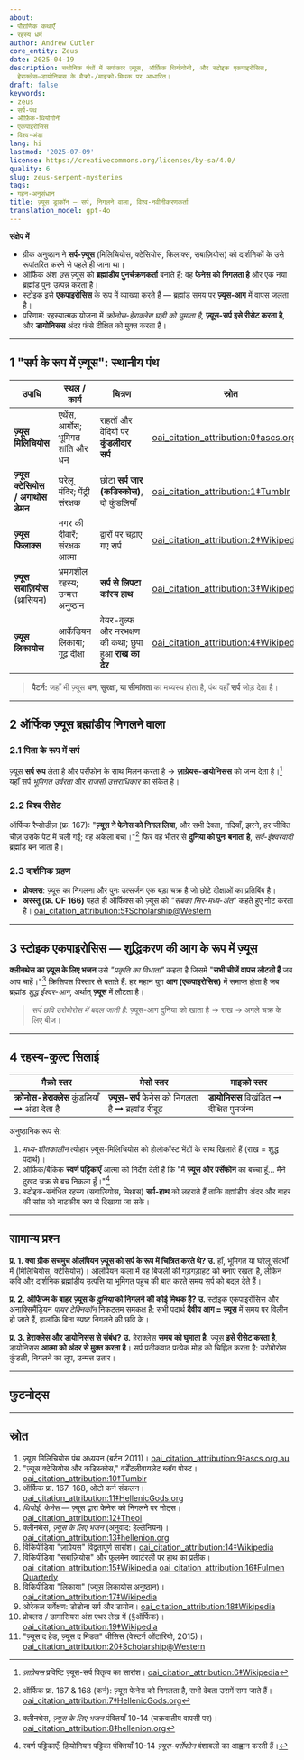 ```yaml
---
about:
- पौराणिक कथाएँ
- रहस्य धर्म
author: Andrew Cutler
core_entity: Zeus
date: 2025-04-19
description: चथोनिक पंथों में सर्पाकार ज़्यूस, ऑर्फ़िक थियोगोनी, और स्टोइक एकपाइरोसिस,
  हेराक्लेस–डायोनिसस के मैक्रो-/माइक्रो-मिथक पर आधारित।
draft: false
keywords:
- zeus
- सर्प-पंथ
- ऑर्फ़िक-थियोगोनी
- एकपाइरोसिस
- विश्व-अंडा
lang: hi
lastmod: '2025-07-09'
license: https://creativecommons.org/licenses/by-sa/4.0/
quality: 6
slug: zeus-serpent-mysteries
tags:
- गहन-अनुसंधान
title: ज़्यूस ड्राकॉन — सर्प, निगलने वाला, विश्व-नवीनीकरणकर्ता
translation_model: gpt-4o
---
```


**संक्षेप में**

- ग्रीक अनुष्ठान ने **सर्प-ज़्यूस** (मिलिचियोस, क्टेसियोस, फिलाक्स, सबाज़ियोस) को दार्शनिकों के उसे रूपांतरित करने से पहले ही जाना था।
- ऑर्फिक अंश *उस* ज़्यूस को **ब्रह्मांडीय पुनर्चक्रणकर्ता** बनाते हैं: वह **फेनेस को निगलता है** और एक नया ब्रह्मांड पुनः उत्पन्न करता है।
- स्टोइक इसे **एकपाइरोसिस** के रूप में व्याख्या करते हैं — ब्रह्मांड समय पर **ज़्यूस-आग** में वापस जलता है।
- परिणाम: रहस्यात्मक योजना में *क्रोनोस-हेराक्लेस घड़ी को घुमाता है*, **ज़्यूस-सर्प इसे रीसेट करता है**, और **डायोनिसस** अंदर फंसे दीक्षित को मुक्त करता है।

---

## 1 "सर्प के रूप में ज़्यूस": स्थानीय पंथ

| उपाधि | स्थल / कार्य | चित्रण | स्रोत |
|-------|--------------|--------|-------|
| **ज़्यूस मिलिचियोस** | एथेंस, आर्गोस; भूमिगत शांति और धन | राहतों और वेदियों पर **कुंडलीदार सर्प** | [oai_citation_attribution:0‡ascs.org.au](https://www.ascs.org.au/news/ascs31/Burton.pdf) |
| **ज़्यूस क्टेसियोस / अगाथोस डेमन** | घरेलू मंदिर; पेंट्री संरक्षक | छोटा **सर्प जार (कडिस्कोस)**, दो कुंडलियाँ | [oai_citation_attribution:1‡Tumblr](https://verdantlyviolet.tumblr.com/post/643083523253829632/zeus-ktesios-and-the-kadiskos-zeus-ktesios-of-the) |
| **ज़्यूस फिलाक्स** | नगर की दीवारें; संरक्षक आत्मा | द्वारों पर चढ़ाए गए सर्प | [oai_citation_attribution:2‡Wikipedia](https://en.wikipedia.org/wiki/Oracle) |
| **ज़्यूस सबाज़ियोस** (थ्रासियन) | भ्रमणशील रहस्य; उन्मत्त अनुष्ठान | **सर्प से लिपटा कांस्य हाथ** | [oai_citation_attribution:3‡Wikipedia](https://en.wikipedia.org/wiki/Sabazios) |
| **ज़्यूस लिकायोस** | आर्केडियन लिकाया; गूढ़ दीक्षा | वेयर-वुल्फ और नरभक्षण की कथा; छुपा हुआ **राख का ढेर** | [oai_citation_attribution:4‡Wikipedia](https://en.wikipedia.org/wiki/Lykaia) |

> **पैटर्न:** जहाँ भी ज़्यूस **धन, सुरक्षा, या सीमांतता** का मध्यस्थ होता है, पंथ वहाँ **सर्प** जोड़ देता है।

---

## 2 ऑर्फिक ज़्यूस ब्रह्मांडीय निगलने वाला

### 2.1 पिता के रूप में सर्प
ज़्यूस **सर्प रूप** लेता है और पर्सेफोन के साथ मिलन करता है → **ज़ाग्रेयस-डायोनिसस** को जन्म देता है।[^zagreus] यहाँ सर्प *भूमिगत उर्वरता* और *राजसी उत्तराधिकार* का संकेत है।

### 2.2 विश्व रीसेट
ऑर्फिक रैप्सोडीज़ (फ्र. 167): "**ज़्यूस ने फेनेस को निगल लिया**, और सभी देवता, नदियाँ, झरने, हर जीवित चीज़ उसके पेट में चली गई; वह अकेला बचा।"[^phanes-swallow]
फिर वह भीतर से **दुनिया को पुनः बनाता है**, *सर्व-ईश्वरवादी* ब्रह्मांड बन जाता है।

### 2.3 दार्शनिक ग्रहण
- **प्रोक्लस**: ज़्यूस का निगलना और पुनः उत्सर्जन एक बड़ा चक्र है जो छोटे दीक्षाओं का प्रतिबिंब है।
- **अरस्तू (फ्र. OF 166)** पहले ही ऑर्फिक्स को ज़्यूस को *"सबका सिर-मध्य-अंत"* कहते हुए नोट करता है। [oai_citation_attribution:5‡Scholarship@Western](https://ir.lib.uwo.ca/context/etd/article/4619/viewcontent/Zeus_the_Head_Zeus_the_Middle___Studies_in_the_Orphic_Theogonies.pdf)

---

## 3 स्टोइक एकपाइरोसिस — शुद्धिकरण की आग के रूप में ज़्यूस

**क्लीनथेस का ज़्यूस के लिए भजन** उसे *"प्रकृति का विधाता"* कहता है जिसमें "**सभी चीजें वापस लौटती हैं** जब आप चाहें।"[^cleanthes] क्रिसिपस विस्तार से बताते हैं: हर महान युग **आग (एकपाइरोसिस)** में समाप्त होता है जब ब्रह्मांड *शुद्ध ईश्वर-आग*, अर्थात् **ज़्यूस** में लौटता है।

> *सर्प छवि उरोबोरोस में बदल जाती है*: ज़्यूस-आग दुनिया को खाता है → राख → अगले चक्र के लिए बीज।

---

## 4 रहस्य-कुल्ट सिलाई

| मैक्रो स्तर | मेसो स्तर | माइक्रो स्तर |
|-------------|-----------|--------------|
| **क्रोनोस-हेराक्लेस** कुंडलियाँ ➞ अंडा देता है | **ज़्यूस-सर्प** फेनेस को निगलता है ➞ ब्रह्मांड रीबूट | **डायोनिसस** विखंडित ➞ दीक्षित पुनर्जन्म |

अनुष्ठानिक रूप से:
1. *मध्य-शीतकालीन* त्योहार ज़्यूस-मिलिचियोस को होलोकॉस्ट भेंटों के साथ खिलाते हैं (राख = शुद्ध पदार्थ)।
2. ऑर्फिक/बैकिक **स्वर्ण पट्टिकाएँ** आत्मा को निर्देश देती हैं कि "मैं **ज़्यूस और पर्सेफोन** का बच्चा हूँ… मैंने दुखद चक्र से बच निकला हूँ।"[^tablets]
3. स्टोइक-संबंधित रहस्य (सबाज़ियोस, मिथ्रास) **सर्प-हाथ** को लहराते हैं ताकि ब्रह्मांडीय अंदर और बाहर की सांस को नाटकीय रूप से दिखाया जा सके।

---

## सामान्य प्रश्न <!-- FAQPage schema समर्थन बनाए रखता है -->

**प्र. 1. क्या ग्रीक सचमुच ओलंपियन ज़्यूस को सर्प के रूप में चित्रित करते थे?**
**उ.** हाँ, भूमिगत या घरेलू संदर्भों में (मिलिचियोस, क्टेसियोस)। ओलंपियन कला में वह बिजली की गड़गड़ाहट को बनाए रखता है, लेकिन कवि और दार्शनिक ब्रह्मांडीय उत्पत्ति या भूमिगत पहुंच की बात करते समय सर्प को बदल देते हैं।

**प्र. 2. ऑर्फिज्म के बाहर ज़्यूस के *दुनिया* को निगलने की कोई मिथक है?**
**उ.** स्टोइक एकपाइरोसिस और अनाक्सिमैंड्रियन *पायर टेक्निकॉन* निकटतम समकक्ष हैं: सभी पदार्थ **दैवीय आग = ज़्यूस** में समय पर विलीन हो जाते हैं, हालांकि बिना स्पष्ट निगलने की छवि के।

**प्र. 3. हेराक्लेस और डायोनिसस से संबंध?**
**उ.** हेराक्लेस **समय को घुमाता है**, ज़्यूस **इसे रीसेट करता है**, डायोनिसस **आत्मा को अंदर से मुक्त करता है**। सर्प प्रतीकवाद प्रत्येक मोड़ को चिह्नित करता है: उरोबोरोस कुंडली, निगलने का लूप, उन्मत्त उतार।

---

## फुटनोट्स

[^zagreus]: *ज़ाग्रेयस* प्रविष्टि ज़्यूस-सर्प पितृत्व का सारांश। [oai_citation_attribution:6‡Wikipedia](https://en.wikipedia.org/wiki/Zagreus)
[^phanes-swallow]: ऑर्फिक फ्र. 167 & 168 (कर्न): ज़्यूस फेनेस को निगलता है, सभी देवता उसमें समा जाते हैं। [oai_citation_attribution:7‡HellenicGods.org](https://www.hellenicgods.org/the-orphic-fragments-of-otto-kern)
[^cleanthes]: क्लीनथेस, *ज़्यूस के लिए भजन* पंक्तियाँ 10-14 (चक्रवातीय वापसी पर)। [oai_citation_attribution:8‡hellenion.org](https://www.hellenion.org/zeus/cleanthes-hymn-to-zeus/)
[^tablets]: स्वर्ण पट्टिकाएँ: हिप्पोनियन पट्टिका पंक्तियाँ 10-14 *ज़्यूस-पर्सेफोन* वंशावली का आह्वान करती हैं।

---

## स्रोत

1. ज़्यूस मिलिचियोस पंथ अध्ययन (बर्टन 2011)। [oai_citation_attribution:9‡ascs.org.au](https://www.ascs.org.au/news/ascs31/Burton.pdf)
2. "ज़्यूस क्टेसियोस और कडिस्कोस," वर्डेंटलीवायलेट ब्लॉग पोस्ट। [oai_citation_attribution:10‡Tumblr](https://verdantlyviolet.tumblr.com/post/643083523253829632/zeus-ktesios-and-the-kadiskos-zeus-ktesios-of-the)
3. ऑर्फिक फ्र. 167–168, ओटो कर्न संकलन। [oai_citation_attribution:11‡HellenicGods.org](https://www.hellenicgods.org/the-orphic-fragments-of-otto-kern)
4. *थियोई: फेनेस* — ज़्यूस द्वारा फेनेस को निगलने पर नोट्स। [oai_citation_attribution:12‡Theoi](https://www.theoi.com/Protogenos/Phanes.html)
5. क्लीनथेस, *ज़्यूस के लिए भजन* (अनुवाद: हेल्लेनियन)। [oai_citation_attribution:13‡hellenion.org](https://www.hellenion.org/zeus/cleanthes-hymn-to-zeus/)
6. विकिपीडिया "ज़ाग्रेयस" विद्वतापूर्ण सारांश। [oai_citation_attribution:14‡Wikipedia](https://en.wikipedia.org/wiki/Zagreus)
7. विकिपीडिया "सबाज़ियोस" और फुलमेन क्वार्टरली पर हाथ का प्रतीक। [oai_citation_attribution:15‡Wikipedia](https://en.wikipedia.org/wiki/Sabazios) [oai_citation_attribution:16‡Fulmen Quarterly](https://www.fulmenquarterly.com/the-hand-of-sabazios)
8. विकिपीडिया "लिकाया" (ज़्यूस लिकायोस अनुष्ठान)। [oai_citation_attribution:17‡Wikipedia](https://en.wikipedia.org/wiki/Lykaia)
9. ओरेकल सर्वेक्षण: डोडोना सर्प और डायोन। [oai_citation_attribution:18‡Wikipedia](https://en.wikipedia.org/wiki/Oracle)
10. प्रोक्लस / डामासियस अंश एथर लेख में (§ऑर्फिक)। [oai_citation_attribution:19‡Wikipedia](https://en.wikipedia.org/wiki/Aether_%28mythology%29)
11. "ज़्यूस द हेड, ज़्यूस द मिडल" थीसिस (वेस्टर्न ओंटारियो, 2015)। [oai_citation_attribution:20‡Scholarship@Western](https://ir.lib.uwo.ca/context/etd/article/4619/viewcontent/Zeus_the_Head_Zeus_the_Middle___Studies_in_the_Orphic_Theogonies.pdf)